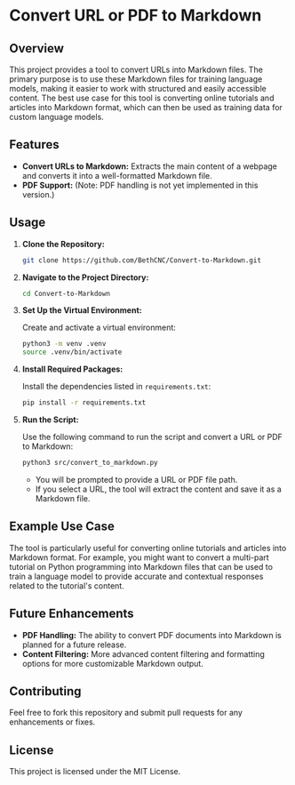 # Convert URL or PDF to Markdown

## Overview

This project provides a tool to convert URLs into Markdown files. The primary purpose is to use these Markdown files for training language models, making it easier to work with structured and easily accessible content. The best use case for this tool is converting online tutorials and articles into Markdown format, which can then be used as training data for custom language models.

## Features

- **Convert URLs to Markdown:** Extracts the main content of a webpage and converts it into a well-formatted Markdown file.
- **PDF Support:** (Note: PDF handling is not yet implemented in this version.)

## Usage

1. **Clone the Repository:**

   ```bash
   git clone https://github.com/BethCNC/Convert-to-Markdown.git
   ```

2. **Navigate to the Project Directory:**

   ```bash
   cd Convert-to-Markdown
   ```

3. **Set Up the Virtual Environment:**

   Create and activate a virtual environment:

   ```bash
   python3 -m venv .venv
   source .venv/bin/activate
   ```

4. **Install Required Packages:**

   Install the dependencies listed in `requirements.txt`:

   ```bash
   pip install -r requirements.txt
   ```

5. **Run the Script:**

   Use the following command to run the script and convert a URL or PDF to Markdown:

   ```bash
   python3 src/convert_to_markdown.py
   ```

   - You will be prompted to provide a URL or PDF file path.
   - If you select a URL, the tool will extract the content and save it as a Markdown file.

## Example Use Case

The tool is particularly useful for converting online tutorials and articles into Markdown format. For example, you might want to convert a multi-part tutorial on Python programming into Markdown files that can be used to train a language model to provide accurate and contextual responses related to the tutorial's content.

## Future Enhancements

- **PDF Handling:** The ability to convert PDF documents into Markdown is planned for a future release.
- **Content Filtering:** More advanced content filtering and formatting options for more customizable Markdown output.

## Contributing

Feel free to fork this repository and submit pull requests for any enhancements or fixes.

## License

This project is licensed under the MIT License.
